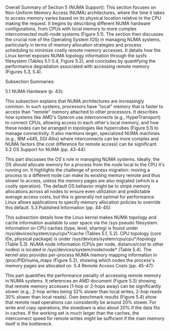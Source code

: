 Overall Summary of Section 5 (NUMA Support):
This section focuses on Non-Uniform Memory Access (NUMA) architectures, where the time it takes to access memory varies based on its physical location relative to the CPU making the request. It begins by describing different NUMA hardware configurations, from CPUs with local memory to more complex interconnected multi-node systems (Figure 5.1). The section then discusses the crucial role of the Operating System (OS) in managing NUMA systems, particularly in terms of memory allocation strategies and process scheduling to minimize costly remote memory accesses. It details how the Linux kernel exposes NUMA topology information through the sysfs filesystem (Tables 5.1-5.4, Figure 5.2), and concludes by quantifying the performance degradation associated with accessing remote memory (Figures 5.3, 5.4).

Subsection Summaries:

5.1 NUMA Hardware (p. 43):

This subsection explains that NUMA architectures are increasingly common. In such systems, processors have "local" memory that is faster to access than "remote" memory attached to other processors.
It describes how systems like AMD's Opteron use interconnects (e.g., HyperTransport) to connect CPUs, allowing access to each other's local memory, and how these nodes can be arranged in topologies like hypercubes (Figure 5.1) to manage connectivity.
It also mentions larger, specialized NUMA machines (e.g., IBM x445, SGI Altix) where interconnects can be more complex and NUMA factors (the cost difference for remote access) can be significant.
5.2 OS Support for NUMA (pp. 43-44):

This part discusses the OS's role in managing NUMA systems. Ideally, the OS should allocate memory for a process from the node local to the CPU it's running on.
It highlights the challenge of process migration: moving a process to a different node can make its existing memory remote and thus slower to access, unless the memory pages are also migrated (which is a costly operation).
The default OS behavior might be to stripe memory allocations across all nodes to ensure even utilization and predictable average access costs, but this is generally not optimal for performance. Linux allows applications to specify memory allocation policies to override this default.
5.3 Published Information (pp. 44-45):

This subsection details how the Linux kernel makes NUMA topology and cache information available to user space via the /sys pseudo filesystem.
Information on CPU caches (type, level, sharing) is found under /sys/devices/system/cpu/cpu*/cache (Tables 5.1, 5.2).
CPU topology (core IDs, physical package) is under /sys/devices/system/cpu/cpu*/topology (Table 5.3).
NUMA node information (CPUs per node, distance/cost to other nodes) is located in /sys/devices/system/node/node* (Table 5.4).
The kernel also provides per-process NUMA memory mapping information in /proc/PID/numa_maps (Figure 5.2), showing which nodes the process's memory pages are allocated on.
5.4 Remote Access Costs (pp. 45-47):

This part quantifies the performance penalty of accessing remote memory in NUMA systems.
It references an AMD document (Figure 5.3) showing that remote memory accesses (1-hop or 2-hops away) can be significantly slower (e.g., 2-hop writes being 32% slower than local writes, 2-hop reads 30% slower than local reads).
Own benchmark results (Figure 5.4) show that remote read operations can consistently be around 20% slower. For write and copy operations, the slowdown is also about 20% if the data fits in caches. If the working set is much larger than the caches, the interconnect speed for remote writes might be sufficient if the main memory itself is the bottleneck.